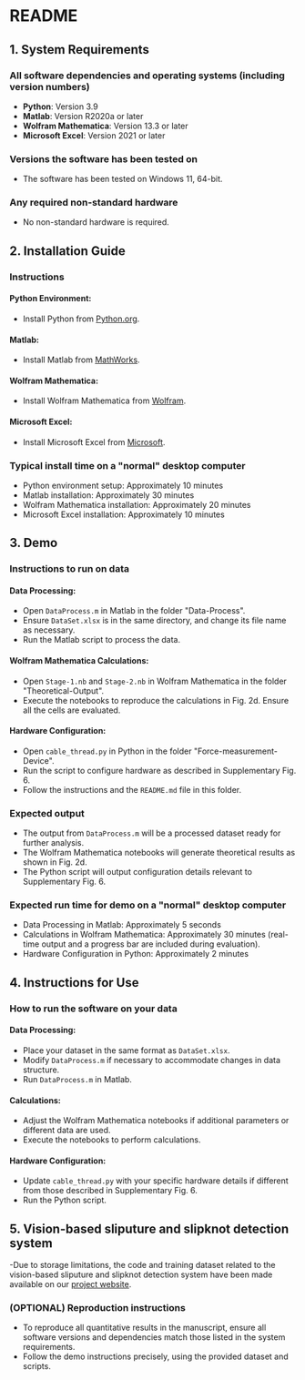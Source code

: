 # README

## 1. System Requirements

### All software dependencies and operating systems (including version numbers)
- **Python**: Version 3.9
- **Matlab**: Version R2020a or later
- **Wolfram Mathematica**: Version 13.3 or later
- **Microsoft Excel**: Version 2021 or later

### Versions the software has been tested on
- The software has been tested on Windows 11, 64-bit.

### Any required non-standard hardware
- No non-standard hardware is required.

## 2. Installation Guide

### Instructions
#### Python Environment:
- Install Python from [Python.org](https://www.python.org/downloads/).
#### Matlab:
- Install Matlab from [MathWorks](https://www.mathworks.com/products/matlab.html).
#### Wolfram Mathematica:
- Install Wolfram Mathematica from [Wolfram](https://www.wolfram.com/mathematica/).
#### Microsoft Excel:
- Install Microsoft Excel from [Microsoft](https://www.microsoft.com/en-us/microsoft-365/excel).

### Typical install time on a "normal" desktop computer
- Python environment setup: Approximately 10 minutes
- Matlab installation: Approximately 30 minutes
- Wolfram Mathematica installation: Approximately 20 minutes
- Microsoft Excel installation: Approximately 10 minutes

## 3. Demo

### Instructions to run on data
#### Data Processing:
- Open `DataProcess.m` in Matlab in the folder "Data-Process".
- Ensure `DataSet.xlsx` is in the same directory, and change its file name as necessary.
- Run the Matlab script to process the data.
#### Wolfram Mathematica Calculations:
- Open `Stage-1.nb` and `Stage-2.nb` in Wolfram Mathematica in the folder "Theoretical-Output".
- Execute the notebooks to reproduce the calculations in Fig. 2d. Ensure all the cells are evaluated.
#### Hardware Configuration:
- Open `cable_thread.py` in Python in the folder "Force-measurement-Device".
- Run the script to configure hardware as described in Supplementary Fig. 6.
- Follow the instructions and the `README.md` file in this folder.

### Expected output
- The output from `DataProcess.m` will be a processed dataset ready for further analysis.
- The Wolfram Mathematica notebooks will generate theoretical results as shown in Fig. 2d.
- The Python script will output configuration details relevant to Supplementary Fig. 6.

### Expected run time for demo on a "normal" desktop computer
- Data Processing in Matlab: Approximately 5 seconds
- Calculations in Wolfram Mathematica: Approximately 30 minutes (real-time output and a progress bar are included during evaluation).
- Hardware Configuration in Python: Approximately 2 minutes

## 4. Instructions for Use

### How to run the software on your data
#### Data Processing:
- Place your dataset in the same format as `DataSet.xlsx`.
- Modify `DataProcess.m` if necessary to accommodate changes in data structure.
- Run `DataProcess.m` in Matlab.
#### Calculations:
- Adjust the Wolfram Mathematica notebooks if additional parameters or different data are used.
- Execute the notebooks to perform calculations.
#### Hardware Configuration:
- Update `cable_thread.py` with your specific hardware details if different from those described in Supplementary Fig. 6.
- Run the Python script.

## 5. Vision-based sliputure and slipknot detection system
-Due to storage limitations, the code and training dataset related to the vision-based sliputure and slipknot detection system have been made available on our [project website](https://sites.google.com/view/slipknotnet). 

### (OPTIONAL) Reproduction instructions
- To reproduce all quantitative results in the manuscript, ensure all software versions and dependencies match those listed in the system requirements.
- Follow the demo instructions precisely, using the provided dataset and scripts.


